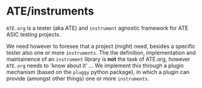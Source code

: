 # ATE/instruments

`ATE.org` is a tester (aka ATE) and `instrument` agnostic framework for ATE ASIC testing projects.

We need however to foresee that a project (might) need, besides a specific tester also one or more `instruments`.
The the definition, implementation and maintainence of an `instrument` library is **not** the task of ATE.org, however 
`ATE.org` needs to 'know about it' ...
We implement this through a plugin mechanism (based on the `pluggy` python package), in which a plugin can provide (amongst other things) one or more `instruments`.
